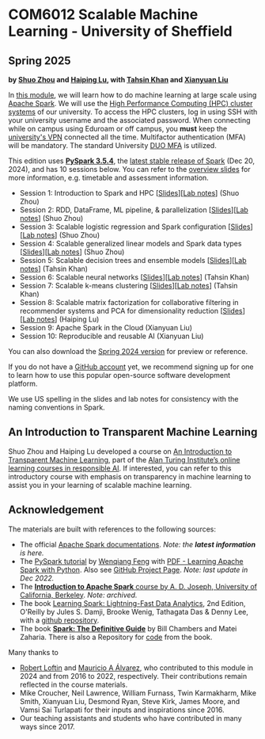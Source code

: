 # COM6012 Scalable Machine Learning - University of Sheffield

## Spring 2025

**by [Shuo Zhou](https://shuo-zhou.github.io/) and [Haiping Lu](https://haipinglu.github.io/), with [Tahsin Khan](https://www.sheffield.ac.uk/dcs/people/academic/tahsinur-khan) and [Xianyuan Liu](https://xianyuanliu.github.io/)**

In [this module](http://www.dcs.shef.ac.uk/intranet/teaching/public/modules/msc/com6012.html), we will learn how to do machine learning at large scale using [Apache Spark](https://spark.apache.org/).
We will use the [High Performance Computing (HPC) cluster systems](https://docs.hpc.shef.ac.uk/en/latest/hpc/index.html) of our university. To access the HPC clusters, log in using SSH with your university username and the associated password. When connecting while on campus using Eduroam or off campus, you **must** keep the [university's VPN](https://www.sheffield.ac.uk/it-services/vpn) connected all the time. Multifactor authentication (MFA) will be mandatory. The standard University [DUO MFA](https://www.sheffield.ac.uk/it-services/mfa/set-mfa#duo) is utilized.

This edition uses [**PySpark 3.5.4**](https://spark.apache.org/docs/3.5.4/api/python/index.html), the [latest stable release of Spark](https://spark.apache.org/releases/spark-release-3-5-4.html) (Dec 20, 2024), and has 10 sessions below. You can refer to the [overview slides](https://github.com/COM6012/ScalableML/blob/master/Slides/Overview-COM6012-2025.pdf) for more information, e.g. timetable and assessment information.

* Session 1: Introduction to Spark and HPC [[Slides](Slides/Lecture%201-COM6012-2025.pdf)][[Lab notes](Lab%201%20-%20Introduction%20to%20Spark%20and%20HPC.md)] (Shuo Zhou)
* Session 2: RDD, DataFrame, ML pipeline, & parallelization [[Slides](Slides/Lecture%202-COM6012-2025.pdf)][[Lab notes](Lab%202%20-%20RDD,%20DataFrame,%20ML%20pipeline,%20and%20parallelization.md)] (Shuo Zhou)
* Session 3: Scalable logistic regression and Spark configuration [[Slides](Slides/Lecture%203-COM6012-2025.pdf)][[Lab notes](Lab%203%20-%20Spark%20configuration%20and%20scalable%20logistic%20regression.md)] (Shuo Zhou)
* Session 4: Scalable generalized linear models and Spark data types [[Slides](Slides/Lecture%204-COM6012-2025.pdf)][[Lab notes](Lab%204%20-%20Scalable%20Generalized%20Linear%20Models.md)] (Shuo Zhou)
* Session 5: Scalable decision trees and ensemble models [[Slides](Slides/Lecture%205-COM6012-2025.pdf)][[Lab notes](Lab%205-%20Scalable%20Decision%20trees.md)] (Tahsin Khan)
* Session 6: Scalable neural networks [[Slides](Slides/Lecture%206-COM6012-2025.pdf)][[Lab notes](Lab%206%20-%20Scalable%20neural%20networks.md)] (Tahsin Khan)
* Session 7: Scalable k-means clustering [[Slides](Slides/Lecture%207-COM6012-2025.pdf)][[Lab notes](Lab%207%20-%20Scalable%20k-means%20clustering.md)] (Tahsin Khan)
* Session 8: Scalable matrix factorization for collaborative filtering in recommender systems and PCA for dimensionality reduction [[Slides](Slides/Lecture%208-COM6012-2025.pdf)][[Lab notes](Lab%208%20-%20Sclable%20matrix%20factorization%20and%20PCA.md)] (Haiping Lu)
* Session 9: Apache Spark in the Cloud (Xianyuan Liu)
* Session 10: Reproducible and reusable AI  (Xianyuan Liu)

You can also download the [Spring 2024 version](https://github.com/COM6012/ScalableML/releases/tag/v2024) for preview or reference.

If you do not have a [GitHub account](https://github.com/join) yet, we recommend signing up for one to learn how to use this popular open-source software development platform.

We use US spelling in the slides and lab notes for consistency with the naming conventions in Spark.

## An Introduction to Transparent Machine Learning

Shuo Zhou and Haiping Lu developed a course on [An Introduction to Transparent Machine Learning](https://pykale.github.io/transparentML/), part of the [Alan Turing Institute’s online learning courses in responsible AI](https://www.turing.ac.uk/funding-call-online-learning-courses-responsible-ai). If interested, you can refer to this introductory course with emphasis on transparency in machine learning to assist you in your learning of scalable machine learning.

## Acknowledgement

The materials are built with references to the following sources:

* The official [Apache Spark documentations](https://spark.apache.org/). *Note: the **latest information** is here.*
* The [PySpark tutorial](https://runawayhorse001.github.io/LearningApacheSpark/) by [Wenqiang Feng](https://www.linkedin.com/in/wenqiang-feng-ph-d-51a93742/) with [PDF - Learning Apache Spark with Python](https://runawayhorse001.github.io/LearningApacheSpark/pyspark.pdf). Also see [GitHub Project Page](https://github.com/runawayhorse001/LearningApacheSpark). *Note: last update in Dec 2022.*
* The [**Introduction to Apache Spark** course by A. D. Joseph, University of California, Berkeley](https://www.mooc-list.com/course/introduction-apache-spark-edx). *Note: archived.*
* The book [Learning Spark: Lightning-Fast Data Analytics](https://www.oreilly.com/library/view/learning-spark-2nd/9781492050032/), 2nd Edition, O'Reilly by Jules S. Damji, Brooke Wenig, Tathagata Das & Denny Lee, with a [github repository](https://github.com/databricks/LearningSparkV2).
* The book [**Spark: The Definitive Guide**](https://books.google.co.uk/books/about/Spark.html?id=urjpAQAACAAJ&redir_esc=y) by Bill Chambers and Matei Zaharia. There is also a Repository for [code](https://github.com/databricks/Spark-The-Definitive-Guide) from the book.

Many thanks to

* [Robert Loftin](https://www.sheffield.ac.uk/cs/people/academic/robert-loftin) and [Mauricio A Álvarez](https://maalvarezl.github.io/), who contributed to this module in 2024 and from 2016 to 2022, respectively. Their contributions remain reflected in the course materials.
* Mike Croucher, Neil Lawrence, William Furnass, Twin Karmakharm, Mike Smith, Xianyuan Liu, Desmond Ryan, Steve Kirk, James Moore, and Vamsi Sai Turlapati for their inputs and inspirations since 2016.
* Our teaching assistants and students who have contributed in many ways since 2017.
